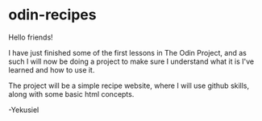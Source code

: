 # odin-recipes

Hello friends!

I have just finished some of the first lessons in The Odin Project, and as such I will now
be doing a project to make sure I understand what it is I've learned and how to use it. 

The project will be a simple recipe website, where I will use github skills, along with some basic html concepts.

-Yekusiel